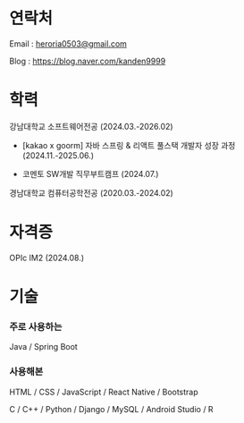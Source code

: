 # 연락처

Email : heroria0503@gmail.com

Blog : https://blog.naver.com/kanden9999

# 학력

강남대학교 소프트웨어전공 (2024.03.-2026.02)

- [kakao x goorm] 자바 스프링 & 리액트 풀스택 개발자 성장 과정 (2024.11.-2025.06.)

- 코멘토 SW개발 직무부트캠프 (2024.07.)

경남대학교 컴퓨터공학전공 (2020.03.-2024.02)

# 자격증

OPIc IM2 (2024.08.)

# 기술

### 주로 사용하는

Java / Spring Boot

### 사용해본

HTML / CSS / JavaScript / React Native / Bootstrap

C / C++ / Python / Django / MySQL / Android Studio / R
